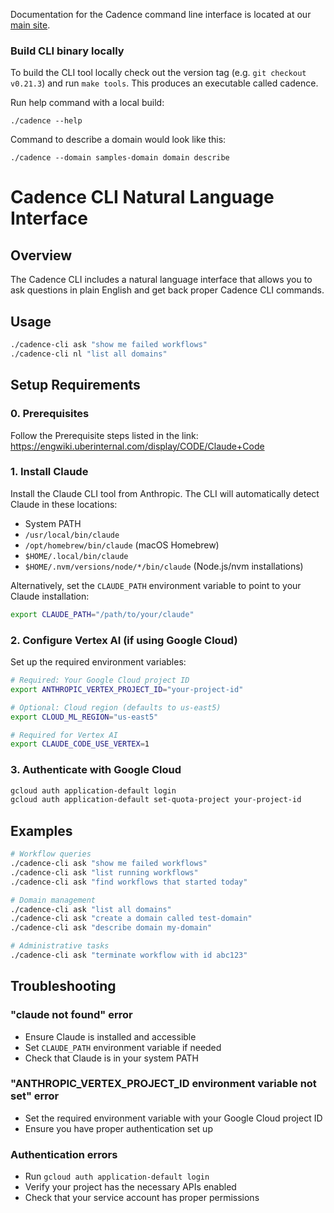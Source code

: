 Documentation for the Cadence command line interface is located at our [main site](https://cadenceworkflow.io/docs/cli/).

### Build CLI binary locally

To build the CLI tool locally check out the version tag (e.g. `git checkout v0.21.3`) and run `make tools`. 
This produces an executable called cadence.

Run help command with a local build:
````
./cadence --help
````

Command to describe a domain would look like this:
````
./cadence --domain samples-domain domain describe
````

# Cadence CLI Natural Language Interface

## Overview

The Cadence CLI includes a natural language interface that allows you to ask questions in plain English and get back proper Cadence CLI commands.

## Usage

```bash
./cadence-cli ask "show me failed workflows"
./cadence-cli nl "list all domains"
```

## Setup Requirements

### 0. Prerequisites

Follow the Prerequisite steps listed in the link: https://engwiki.uberinternal.com/display/CODE/Claude+Code

### 1. Install Claude

Install the Claude CLI tool from Anthropic. The CLI will automatically detect Claude in these locations:

- System PATH
- `/usr/local/bin/claude`
- `/opt/homebrew/bin/claude` (macOS Homebrew)
- `$HOME/.local/bin/claude`
- `$HOME/.nvm/versions/node/*/bin/claude` (Node.js/nvm installations)

Alternatively, set the `CLAUDE_PATH` environment variable to point to your Claude installation:

```bash
export CLAUDE_PATH="/path/to/your/claude"
```

### 2. Configure Vertex AI (if using Google Cloud)

Set up the required environment variables:

```bash
# Required: Your Google Cloud project ID
export ANTHROPIC_VERTEX_PROJECT_ID="your-project-id"

# Optional: Cloud region (defaults to us-east5)
export CLOUD_ML_REGION="us-east5"

# Required for Vertex AI
export CLAUDE_CODE_USE_VERTEX=1
```

### 3. Authenticate with Google Cloud

```bash
gcloud auth application-default login
gcloud auth application-default set-quota-project your-project-id
```

## Examples

```bash
# Workflow queries
./cadence-cli ask "show me failed workflows"
./cadence-cli ask "list running workflows"
./cadence-cli ask "find workflows that started today"

# Domain management
./cadence-cli ask "list all domains"
./cadence-cli ask "create a domain called test-domain"
./cadence-cli ask "describe domain my-domain"

# Administrative tasks
./cadence-cli ask "terminate workflow with id abc123"
```

## Troubleshooting

### "claude not found" error
- Ensure Claude is installed and accessible
- Set `CLAUDE_PATH` environment variable if needed
- Check that Claude is in your system PATH

### "ANTHROPIC_VERTEX_PROJECT_ID environment variable not set" error
- Set the required environment variable with your Google Cloud project ID
- Ensure you have proper authentication set up

### Authentication errors
- Run `gcloud auth application-default login`
- Verify your project has the necessary APIs enabled
- Check that your service account has proper permissions